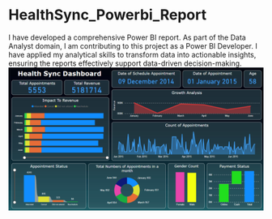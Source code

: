 # HealthSync_Powerbi_Report
I have developed a comprehensive Power BI report. As part of the Data Analyst domain, I am contributing to this project as a Power BI Developer. I have applied my analytical skills to transform data into actionable insights, ensuring the reports effectively support data-driven decision-making. 
![Alt text](Dashboard.png)
